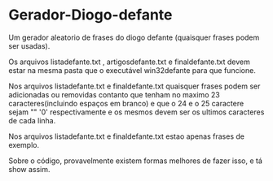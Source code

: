 # Gerador-Diogo-defante
Um gerador aleatorio de frases do diogo defante (quaisquer frases podem ser usadas).

  Os arquivos listadefante.txt , artigosdefante.txt e finaldefante.txt devem estar na mesma pasta que o executável win32defante para que funcione.
  
  Nos arquivos listadefante.txt e finaldefante.txt quaisquer frases podem ser adicionadas ou removidas contanto que tenham no maximo 23 caracteres(incluindo espaços em branco) e que o 24 e o 25 caractere sejam "\" '0' respectivamente e os mesmos devem ser os ultimos caracteres de cada linha.
  
  Nos arquivos listadefante.txt e finaldefante.txt estao apenas frases de exemplo.
  
  Sobre o código, provavelmente existem formas melhores de fazer isso, e tá show assim.
